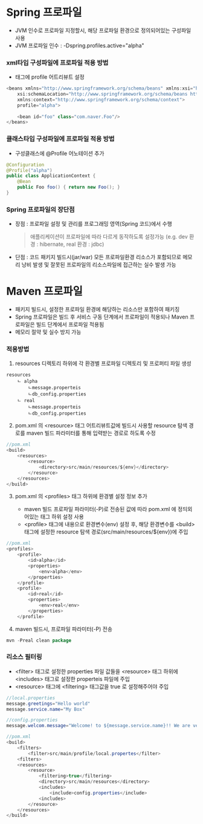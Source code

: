 # Spring 프로파일
* JVM 인수로 프로파일 지정할시, 해당 프로파일 환경으로 정의되어있는 구성파일 사용
* JVM 프로파일 인수 : -Dspring.profiles.active="alpha"

### xml타입 구성파일에 프로파일 적용 방법
* <beans> 태그에 profile 어트리뷰트 설정
```java
<beans xmlns="http://www.springframework.org/schema/beans" xmlns:xsi="http://www.w3.org/2001/XMLSchema-instance"
	xsi:schemaLocation="http://www.springframework.org/schema/beans http://www.springframework.org/schema/beans/spring-beans.xsd"
	xmlns:context="http://www.springframework.org/schema/context">
	profile="alpha">
	
	<bean id="foo" class="com.naver.Foo"/>
</beans>
```

### 클래스타입 구성파일에 프로파일 적용 방법
* 구성클래스에 @Profile 어노테이션 추가
```java
@Configuration
@Profile("alpha")
public class ApplicationContext {	
	@Bean
	public Foo foo() { return new Foo(); }
}
```

### Spring 프로파일의 장단점
* 장점 : 프로파일 설정 및 관리를 프로그래밍 영역(Spring 코드)에서 수행
	> 애플리케이션이 프로파일에 따라 다르게 동작하도록 설정가능 (e.g. dev 환경 : hibernate, real 환경 : jdbc) 
* 단점 : 코드 패키지 빌드시(jar/war) 모든 프로파일환경 리소스가 포함되므로 메모리 낭비 발생 및 잘못된 프로파일의 리소스파일에 접근하는 실수 발생 가능

# Maven 프로파일
* 패키지 빌드시, 설정한 프로파일 환경에 해당하는 리소스만 포함하여 패키징
* Spring 프로파일은 빌드 후 서비스 구동 단계에서 프로파일이 적용되나 Maven 프로파일은 빌드 단계에서 프로파일 적용됨
* 메모리 절약 및 실수 방지 가능

### 적용방법
1. resources 디렉토리 하위에 각 환경별 프로파일 디렉토리 및 프로퍼티 파일 생성
```
resources
	ㄴ alpha
		ㄴmessage.properteis
		ㄴdb_config.properties 
	ㄴ real
		ㄴmessage.properteis
		ㄴdb_config.properties
```
2. pom.xml 의 \<resource> 태그 <directory> 어트리뷰트값에 빌드시 사용할 resource 탐색 경로를 maven 빌드 파라미터를 통해 입력받는 경로로 하도록 수정
```java
//pom.xml
<build>
	<resources>
		<resource>
			<directory>src/main/resources/${env}</directory>  
		</resource>
	</resources>
</build>
```
3. pom.xml 의 \<profiles> 태그 하위에 환경별 <profile> 설정 정보 추가
	* maven 빌드 프로파일 파라미터(-P)로 전송된 값에 따라 pom.xml 에 정듸외어있는 <profiles> 태그 하위 <profile> 설정 사용
	* \<profile> 태그에 <properties> 내용으로 환경변수(env) 설정 후, 해당 환경변수를 \<build> 태그에 설정한 resource 탐색 경로(src/main/resources/${env})에 주입 
```java
//pom.xml
<profiles>
	<profile>
		<id>alpha</id>
		<properties>
			<env>alpha</env>
		</properties>
	</profile>
	<profile>
		<id>real</id>
		<properties>
			<env>real</env>
		</properties>
	</profile>
```

4. maven 빌드시, 프로파일 파라미터(-P) 전송
```java
mvn -Preal clean package
```

### 리소스 필터링
* \<filter> 태그로 설정한 properties 파일 값들을 \<resource> 태그 하위에 \<includes> 태그로 설정한 properteis 파일에 주입
* \<resource> 태그에 \<filtering> 태그값을 true 로 설정해주어야 주입

```java
//local.properties
message.greetings="Hello world"
message.service.name="My Box"

//config.properties
message.welcom.message="Welcome! to ${message.service.name}!! We are very happty to meet you. ${message.greetings}

//pom.xml
<build>
	<filters>
		<filter>src/main/profile/local.propertes</filter>
	<filters>
	<resources>
		<resource>
			<filtering>true</filtering>
			<directory>src/main/resources</directory>
			<includes>
				<include>config.properties</include>
			<includes>
		</resource>
	</resources>
</build>
```
